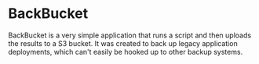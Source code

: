 # BackBucket

BackBucket is a very simple application that runs a script and then uploads the results to a S3 bucket.
It was created to back up legacy application deployments, which can't easily be hooked up to other backup systems.
